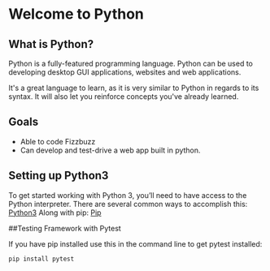 # Welcome to Python

## What is Python?

Python is a fully-featured programming language. Python can be used to developing desktop GUI applications, websites and web applications.

It's a great language to learn, as it is very similar to Python in regards to its syntax. It will also let you reinforce concepts you've already learned.

## Goals

- Able to code Fizzbuzz
- Can develop and test-drive a web app built in python.

## Setting up Python3

To get started working with Python 3, you’ll need to have access to the Python interpreter. There are several common ways to accomplish this:
[Python3](https://www.python.org/)
Along with pip:
[Pip](https://pip.pypa.io/en/stable/installing/)

##Testing Framework with Pytest

If you have pip installed use this in the command line to get pytest installed:

```
pip install pytest
```

